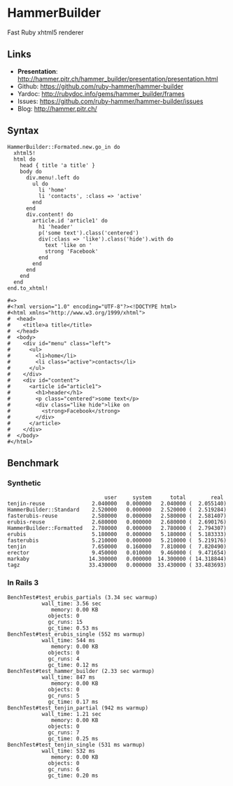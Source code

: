# HammerBuilder

Fast Ruby xhtml5 renderer

## Links

*   **Presentation**: <http://hammer.pitr.ch/hammer_builder/presentation/presentation.html>
*   Github: <https://github.com/ruby-hammer/hammer-builder>
*   Yardoc: <http://rubydoc.info/gems/hammer_builder/frames>
*   Issues: <https://github.com/ruby-hammer/hammer-builder/issues>
*   Blog: <http://hammer.pitr.ch/>

## Syntax

    HammerBuilder::Formated.new.go_in do
      xhtml5!
      html do
        head { title 'a title' }
        body do
          div.menu!.left do
            ul do
              li 'home'
              li 'contacts', :class => 'active'
            end
          end
          div.content! do
            article.id 'article1' do
              h1 'header'
              p('some text').class('centered')
              div(:class => 'like').class('hide').with do
                text 'like on '
                strong 'Facebook'
              end
            end
          end
        end
      end
    end.to_xhtml!

    #=>
    #<?xml version="1.0" encoding="UTF-8"?><!DOCTYPE html>
    #<html xmlns="http://www.w3.org/1999/xhtml">
    #  <head>
    #    <title>a title</title>
    #  </head>
    #  <body>
    #    <div id="menu" class="left">
    #      <ul>
    #        <li>home</li>
    #        <li class="active">contacts</li>
    #      </ul>
    #    </div>
    #    <div id="content">
    #      <article id="article1">
    #        <h1>header</h1>
    #        <p class="centered">some text</p>
    #        <div class="like hide">like on
    #          <strong>Facebook</strong>
    #        </div>
    #      </article>
    #    </div>
    #  </body>
    #</html>


## Benchmark

### Synthetic

                                   user     system      total        real
    tenjin-reuse               2.040000   0.000000   2.040000 (  2.055140)
    HammerBuilder::Standard    2.520000   0.000000   2.520000 (  2.519284)
    fasterubis-reuse           2.580000   0.000000   2.580000 (  2.581407)
    erubis-reuse               2.680000   0.000000   2.680000 (  2.690176)
    HammerBuilder::Formatted   2.780000   0.000000   2.780000 (  2.794307)
    erubis                     5.180000   0.000000   5.180000 (  5.183333)
    fasterubis                 5.210000   0.000000   5.210000 (  5.219176)
    tenjin                     7.650000   0.160000   7.810000 (  7.820490)
    erector                    9.450000   0.010000   9.460000 (  9.471654)
    markaby                   14.300000   0.000000  14.300000 ( 14.318844)
    tagz                      33.430000   0.000000  33.430000 ( 33.483693)

### In Rails 3

    BenchTest#test_erubis_partials (3.34 sec warmup)
               wall_time: 3.56 sec
                  memory: 0.00 KB
                 objects: 0
                 gc_runs: 15
                 gc_time: 0.53 ms
    BenchTest#test_erubis_single (552 ms warmup)
               wall_time: 544 ms
                  memory: 0.00 KB
                 objects: 0
                 gc_runs: 4
                 gc_time: 0.12 ms
    BenchTest#test_hammer_builder (2.33 sec warmup)
               wall_time: 847 ms
                  memory: 0.00 KB
                 objects: 0
                 gc_runs: 5
                 gc_time: 0.17 ms
    BenchTest#test_tenjin_partial (942 ms warmup)
               wall_time: 1.21 sec
                  memory: 0.00 KB
                 objects: 0
                 gc_runs: 7
                 gc_time: 0.25 ms
    BenchTest#test_tenjin_single (531 ms warmup)
               wall_time: 532 ms
                  memory: 0.00 KB
                 objects: 0
                 gc_runs: 6
                 gc_time: 0.20 ms
